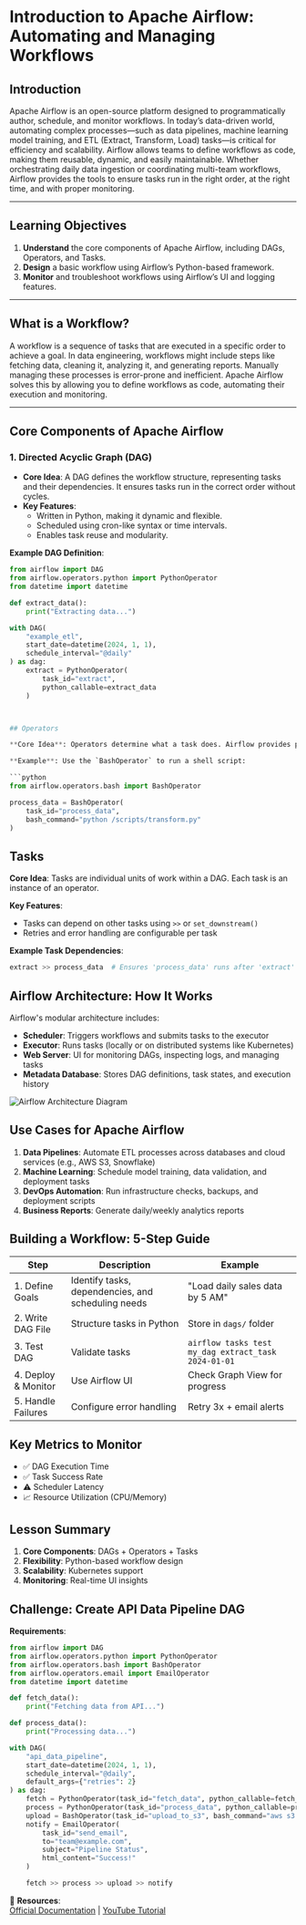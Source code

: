 # Introduction to Apache Airflow: Automating and Managing Workflows

## Introduction  
Apache Airflow is an open-source platform designed to programmatically author, schedule, and monitor workflows. In today’s data-driven world, automating complex processes—such as data pipelines, machine learning model training, and ETL (Extract, Transform, Load) tasks—is critical for efficiency and scalability. Airflow allows teams to define workflows as code, making them reusable, dynamic, and easily maintainable. Whether orchestrating daily data ingestion or coordinating multi-team workflows, Airflow provides the tools to ensure tasks run in the right order, at the right time, and with proper monitoring.

---

## Learning Objectives  
1. **Understand** the core components of Apache Airflow, including DAGs, Operators, and Tasks.  
2. **Design** a basic workflow using Airflow’s Python-based framework.  
3. **Monitor** and troubleshoot workflows using Airflow’s UI and logging features.  

---

## What is a Workflow?  
A workflow is a sequence of tasks that are executed in a specific order to achieve a goal. In data engineering, workflows might include steps like fetching data, cleaning it, analyzing it, and generating reports. Manually managing these processes is error-prone and inefficient. Apache Airflow solves this by allowing you to define workflows as code, automating their execution and monitoring.  

---

## Core Components of Apache Airflow  

### 1. Directed Acyclic Graph (DAG)  
- **Core Idea**: A DAG defines the workflow structure, representing tasks and their dependencies. It ensures tasks run in the correct order without cycles.  
- **Key Features**:  
  - Written in Python, making it dynamic and flexible.  
  - Scheduled using cron-like syntax or time intervals.  
  - Enables task reuse and modularity.  

**Example DAG Definition**:
```python
from airflow import DAG
from airflow.operators.python import PythonOperator
from datetime import datetime

def extract_data():
    print("Extracting data...")

with DAG(
    "example_etl",
    start_date=datetime(2024, 1, 1),
    schedule_interval="@daily"
) as dag:
    extract = PythonOperator(
        task_id="extract",
        python_callable=extract_data
    )



## Operators

**Core Idea**: Operators determine what a task does. Airflow provides pre-built operators for common actions (e.g., `PythonOperator`, `BashOperator`, `EmailOperator`).

**Example**: Use the `BashOperator` to run a shell script:

```python
from airflow.operators.bash import BashOperator

process_data = BashOperator(
    task_id="process_data",
    bash_command="python /scripts/transform.py"
)
```

## Tasks

**Core Idea**: Tasks are individual units of work within a DAG. Each task is an instance of an operator.

**Key Features**:
- Tasks can depend on other tasks using `>>` or `set_downstream()`
- Retries and error handling are configurable per task

**Example Task Dependencies**:
```python
extract >> process_data  # Ensures 'process_data' runs after 'extract'
```

## Airflow Architecture: How It Works

Airflow's modular architecture includes:
- **Scheduler**: Triggers workflows and submits tasks to the executor
- **Executor**: Runs tasks (locally or on distributed systems like Kubernetes)
- **Web Server**: UI for monitoring DAGs, inspecting logs, and managing tasks
- **Metadata Database**: Stores DAG definitions, task states, and execution history

![Airflow Architecture Diagram](https://airflow.apache.org/docs/apache-airflow/stable/_images/arch-diag-basic.png)

## Use Cases for Apache Airflow

1. **Data Pipelines**: Automate ETL processes across databases and cloud services (e.g., AWS S3, Snowflake)
2. **Machine Learning**: Schedule model training, data validation, and deployment tasks
3. **DevOps Automation**: Run infrastructure checks, backups, and deployment scripts
4. **Business Reports**: Generate daily/weekly analytics reports

## Building a Workflow: 5-Step Guide

| Step | Description | Example |
|------|-------------|---------|
| 1. Define Goals | Identify tasks, dependencies, and scheduling needs | "Load daily sales data by 5 AM" |
| 2. Write DAG File | Structure tasks in Python | Store in `dags/` folder |
| 3. Test DAG | Validate tasks | `airflow tasks test my_dag extract_task 2024-01-01` |
| 4. Deploy & Monitor | Use Airflow UI | Check Graph View for progress |
| 5. Handle Failures | Configure error handling | Retry 3x + email alerts |

## Key Metrics to Monitor
- ✅ DAG Execution Time
- ✅ Task Success Rate
- ⚠️ Scheduler Latency
- 📈 Resource Utilization (CPU/Memory)

## Lesson Summary
1. **Core Components**: DAGs + Operators + Tasks
2. **Flexibility**: Python-based workflow design
3. **Scalability**: Kubernetes support
4. **Monitoring**: Real-time UI insights

## Challenge: Create API Data Pipeline DAG

**Requirements**:
```python
from airflow import DAG
from airflow.operators.python import PythonOperator
from airflow.operators.bash import BashOperator
from airflow.operators.email import EmailOperator
from datetime import datetime

def fetch_data():
    print("Fetching data from API...")

def process_data():
    print("Processing data...")

with DAG(
    "api_data_pipeline",
    start_date=datetime(2024, 1, 1),
    schedule_interval="@daily",
    default_args={"retries": 2}
) as dag:
    fetch = PythonOperator(task_id="fetch_data", python_callable=fetch_data)
    process = PythonOperator(task_id="process_data", python_callable=process_data)
    upload = BashOperator(task_id="upload_to_s3", bash_command="aws s3 cp /data/output.csv s3://my-bucket/")
    notify = EmailOperator(
        task_id="send_email",
        to="team@example.com",
        subject="Pipeline Status",
        html_content="Success!"
    )

    fetch >> process >> upload >> notify
```

🔗 **Resources**:  
[Official Documentation](https://airflow.apache.org/docs/) | 
[YouTube Tutorial](https://www.youtube.com/watch?v=K9AnJ9_ZAXE)
```

